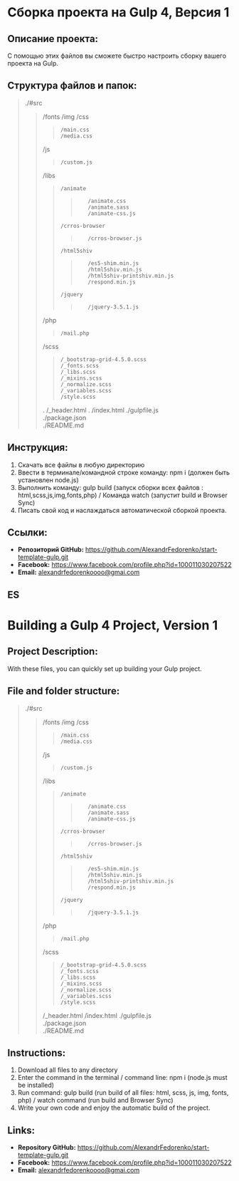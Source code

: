 # Сборка проекта на Gulp 4, Версия 1

## Описание проекта:
С помощью этих файлов вы сможете быстро настроить сборку вашего проекта на Gulp.

## Структура файлов и папок:  
>./#src  
>>   /fonts
>>	/img
>>	/css  
>>>		/main.css  
>>>		/media.css  
>>	/js  
>>>		/custom.js  
>>	/libs
>>>		/animate
>>>>		/animate.css 
>>>>		/animate.sass 
>>>>		/animate-css.js 
>>>		/crros-browser
>>>>		/crros-browser.js
>>>		/html5shiv
>>>>		/es5-shim.min.js
>>>>		/html5shiv.min.js
>>>>		/html5shiv-printshiv.min.js
>>>>		/respond.min.js
>>>		/jquery
>>>>		/jquery-3.5.1.js
>>	/php
>>>		/mail.php 
>>	/scss
>>>		/_bootstrap-grid-4.5.0.scss
>>>		/_fonts.scss
>>>		/_libs.scss
>>>		/_mixins.scss
>>>		/_normalize.scss
>>>		/_variables.scss
>>>		/style.scss
>>.	/_header.html
>>.	/index.html
>./gulpfile.js  
>./package.json  
>./README.md

## Инструкция:  
1. Скачать все файлы в любую директорию   
2. Ввести в терминале/командной строке команду: npm i (должен быть установлен node.js) 
3. Выполнить команду: gulp build (запуск сборки всех файлов : html,scss,js,img,fonts,php) / Команда watch (запустит build и Browser Sync) 
4. Писать свой код и наслаждаться автоматической сборкой проекта. 

## Ссылки:
* __Репозиторий GitHub:__ https://github.com/AlexandrFedorenko/start-template-gulp.git
* __Facebook:__ https://www.facebook.com/profile.php?id=100011030207522
* __Email:__ alexandrfedorenkoooo@gmai.com

## ES

# Building a Gulp 4 Project, Version 1

## Project Description:
With these files, you can quickly set up building your Gulp project.

## File and folder structure: 
>./#src  
>>   /fonts
>>	/img
>>	/css  
>>>		/main.css  
>>>		/media.css  
>>	/js  
>>>		/custom.js  
>>	/libs
>>>		/animate
>>>>		/animate.css 
>>>>		/animate.sass 
>>>>		/animate-css.js 
>>>		/crros-browser
>>>>		/crros-browser.js
>>>		/html5shiv
>>>>		/es5-shim.min.js
>>>>		/html5shiv.min.js
>>>>		/html5shiv-printshiv.min.js
>>>>		/respond.min.js
>>>		/jquery
>>>>		/jquery-3.5.1.js
>>	/php
>>>		/mail.php 
>>	/scss
>>>		/_bootstrap-grid-4.5.0.scss
>>>		/_fonts.scss
>>>		/_libs.scss
>>>		/_mixins.scss
>>>		/_normalize.scss
>>>		/_variables.scss
>>>		/style.scss
>>	/_header.html
>>	/index.html
>./gulpfile.js  
>./package.json  
>./README.md

## Instructions: 
1. Download all files to any directory  
2. Enter the command in the terminal / command line: npm i (node.js must be installed) 
3. Run command: gulp build (run build of all files: html, scss, js, img, fonts, php) / watch command (run build and Browser Sync) 
4. Write your own code and enjoy the automatic build of the project. 

## Links:
* __Repository GitHub:__ https://github.com/AlexandrFedorenko/start-template-gulp.git
* __Facebook:__ https://www.facebook.com/profile.php?id=100011030207522
* __Email:__ alexandrfedorenkoooo@gmai.com



